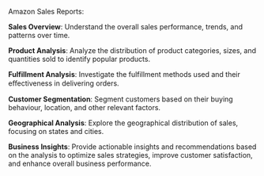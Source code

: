 Amazon Sales Reports:


**Sales Overview**: Understand the overall sales performance, trends, and patterns over time.


**Product Analysis**: Analyze the distribution of product categories, sizes, and quantities sold to identify popular products.

**Fulfillment Analysis**: Investigate the fulfillment methods used and their eﬀectiveness in delivering orders.

**Customer Segmentation**: Segment customers based on their buying behaviour, location, and other relevant factors.

**Geographical Analysis**: Explore the geographical distribution of sales, focusing on states and cities.

**Business Insights**: Provide actionable insights and recommendations based on the analysis to optimize sales strategies, improve customer satisfaction, and enhance overall business performance.
